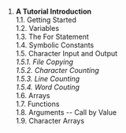 
1. **A Tutorial Introduction**<br>
1.1. Getting Started<br>
1.2. Variables<br>
1.3. The For Statement<br>
1.4. Symbolic Constants<br>
1.5. Character Input and Output<br>
  _1.5.1. File Copying_<br>
  _1.5.2. Character Counting_<br>
  _1.5.3. Line Counting_<br>
  _1.5.4. Word Couting_<br>
1.6. Arrays<br>
1.7. Functions<br>
1.8. Arguments -- Call by Value<br>
1.9. Character Arrays<br>
